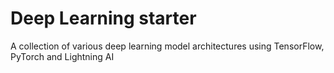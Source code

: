 # Deep Learning starter
A collection of various deep learning model architectures using TensorFlow, PyTorch and Lightning AI

